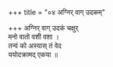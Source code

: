 +++
title = "०४ अग्निर् वाग् उदकम्"

+++
अग्निर् वाग् उदकं चक्षुर्  
मनो वातो वशी वशा ।  
तन्वं को अस्यास् तं वेद  
ययोदक्रामद् एकया ॥